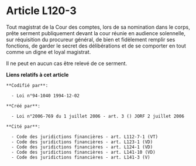 # Article L120-3

Tout magistrat de la Cour des comptes, lors de sa nomination dans le corps, prête serment publiquement devant la cour réunie
en audience solennelle, sur réquisition du procureur général, de bien et fidèlement remplir ses fonctions, de garder le
secret des délibérations et de se comporter en tout comme un digne et loyal magistrat.

Il ne peut en aucun cas être relevé de ce serment.

**Liens relatifs à cet article**

	**Codifié par**:

	  - Loi n°94-1040 1994-12-02

	**Créé par**:

	  - Loi n°2006-769 du 1 juillet 2006 - art. 3 () JORF 2 juillet 2006

	**Cité par**:

	  - Code des juridictions financières - art. L112-7-1 (VT)
	  - Code des juridictions financières - art. L123-1 (VD)
	  - Code des juridictions financières - art. L124-1 (VD)
	  - Code des juridictions financières - art. L141-10 (VD)
	  - Code des juridictions financières - art. L141-3 (V)
